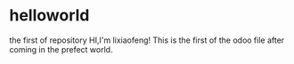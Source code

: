 # helloworld
the first of repository
HI,I'm lixiaofeng!
This is the first of the odoo file after coming in the prefect world.
